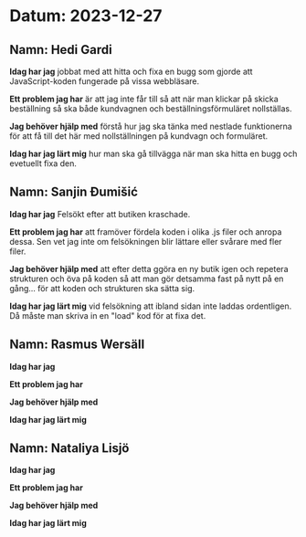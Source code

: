 # Datum: 2023-12-27

## Namn: Hedi Gardi

**Idag har jag** jobbat med att hitta och fixa en bugg som gjorde att JavaScript-koden fungerade på vissa webbläsare.

**Ett problem jag har** är att jag inte får till så att när man klickar på skicka beställning så ska både kundvagnen och beställningsförmuläret nollställas.

**Jag behöver hjälp med** förstå hur jag ska tänka med nestlade funktionerna för att få till det här med nollställningen på kundvagn och formuläret.

**Idag har jag lärt mig** hur man ska gå tillvägga när man ska hitta en bugg och evetuellt fixa den.

## Namn: Sanjin Đumišić

**Idag har jag** Felsökt efter att butiken kraschade.

**Ett problem jag har** att framöver fördela koden i olika .js filer och anropa dessa. Sen vet jag inte om felsökningen blir lättare eller svårare med fler filer.

**Jag behöver hjälp med** att efter detta ggöra en ny butik igen och repetera strukturen och öva på koden så att man gör detsamma fast på nytt på en gång... för att koden och strukturen ska sätta sig.

**Idag har jag lärt mig** vid felsökning att ibland sidan inte laddas ordentligen. Då måste man skriva in en "load" kod för at fixa det.

## Namn: Rasmus Wersäll

**Idag har jag**

**Ett problem jag har**

**Jag behöver hjälp med**

**Idag har jag lärt mig**

## Namn: Nataliya Lisjö

**Idag har jag**

**Ett problem jag har**

**Jag behöver hjälp med**

**Idag har jag lärt mig**
